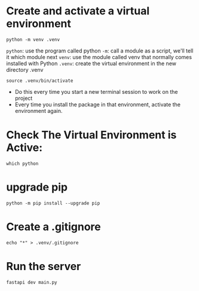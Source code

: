
# Create and activate a virtual environment
	python -m venv .venv
	
	
``python``: use the program called python
``-m``: call a module as a script, we'll tell it which module next
``venv``: use the module called venv that normally comes installed with Python
``.venv``: create the virtual environment in the new directory .venv

	source .venv/bin/activate
	
* Do this every time you start a new terminal session to work on the project
* Every time you install the package in that environment, activate the environment again.
	
# Check The Virtual Environment is Active:
	which python
	
# upgrade pip
	python -m pip install --upgrade pip
	
	
# Create a .gitignore
	echo "*" > .venv/.gitignore



# Run the server
	fastapi dev main.py
